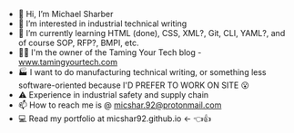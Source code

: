 - 🚩 Hi, I’m Michael Sharber
- 👀 I’m interested in industrial technical writing
- 🌱 I’m currently learning HTML (done), CSS, XML?, Git, CLI, YAML?, and of course SOP, RFP?, BMPI, etc.
- 📝🐲 I'm the owner of the Taming Your Tech blog - www.tamingyourtech.com
- 🏭 I want to do manufacturing technical writing, or something less software-oriented because I'D PREFER TO WORK ON SITE 😮
- ⚠️ Experience in industrial safety and supply chain
- 📫 How to reach me is @ micshar.92@protonmail.com
- 💻 Read my portfolio at micshar92.github.io   <- 👈👍

<!---
micshar92/micshar92 is a ✨ special ✨ repository because its `README.md` (this file) appears on your GitHub profile.
You can click the Preview link to take a look at your changes.
--->
